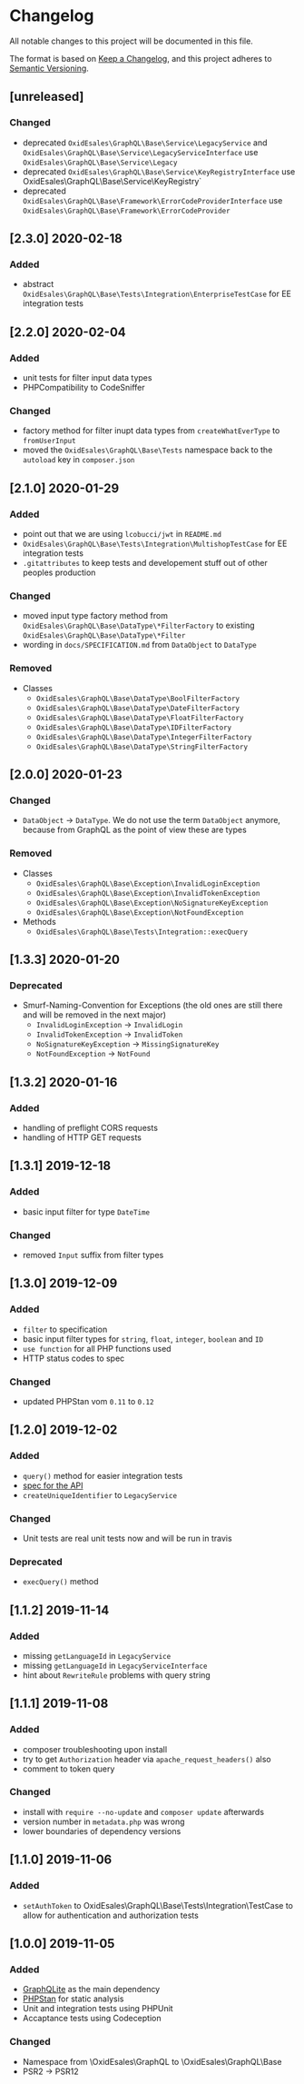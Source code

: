 # Changelog
All notable changes to this project will be documented in this file.

The format is based on [Keep a Changelog](https://keepachangelog.com/en/1.0.0/),
and this project adheres to [Semantic Versioning](https://semver.org/spec/v2.0.0.html).

## [unreleased]

### Changed
- deprecated `OxidEsales\GraphQL\Base\Service\LegacyService` and `OxidEsales\GraphQL\Base\Service\LegacyServiceInterface` use `OxidEsales\GraphQL\Base\Service\Legacy`
- deprecated `OxidEsales\GraphQL\Base\Service\KeyRegistryInterface` use OxidEsales\GraphQL\Base\Service\KeyRegistry`
- deprecated `OxidEsales\GraphQL\Base\Framework\ErrorCodeProviderInterface` use `OxidEsales\GraphQL\Base\Framework\ErrorCodeProvider`

## [2.3.0] 2020-02-18

### Added
- abstract `OxidEsales\GraphQL\Base\Tests\Integration\EnterpriseTestCase` for EE integration tests

## [2.2.0] 2020-02-04

### Added
- unit tests for filter input data types
- PHPCompatibility to CodeSniffer

### Changed
- factory method for filter inupt data types from `createWhatEverType` to `fromUserInput`
- moved the `OxidEsales\GraphQL\Base\Tests` namespace back to the `autoload` key in `composer.json`

## [2.1.0] 2020-01-29

### Added
- point out that we are using `lcobucci/jwt` in `README.md`
- `OxidEsales\GraphQL\Base\Tests\Integration\MultishopTestCase` for EE integration tests
- `.gitattributes` to keep tests and developement stuff out of other peoples production

### Changed
- moved input type factory method from `OxidEsales\GraphQL\Base\DataType\*FilterFactory` to existing `OxidEsales\GraphQL\Base\DataType\*Filter`
- wording in `docs/SPECIFICATION.md` from `DataObject` to `DataType`

### Removed
- Classes
    - `OxidEsales\GraphQL\Base\DataType\BoolFilterFactory`
    - `OxidEsales\GraphQL\Base\DataType\DateFilterFactory`
    - `OxidEsales\GraphQL\Base\DataType\FloatFilterFactory`
    - `OxidEsales\GraphQL\Base\DataType\IDFilterFactory`
    - `OxidEsales\GraphQL\Base\DataType\IntegerFilterFactory`
    - `OxidEsales\GraphQL\Base\DataType\StringFilterFactory`

## [2.0.0] 2020-01-23

### Changed
- `DataObject` -> `DataType`. We do not use the term `DataObject` anymore, because from GraphQL as the point of view these are types

### Removed
- Classes
    - `OxidEsales\GraphQL\Base\Exception\InvalidLoginException`
    - `OxidEsales\GraphQL\Base\Exception\InvalidTokenException`
    - `OxidEsales\GraphQL\Base\Exception\NoSignatureKeyException`
    - `OxidEsales\GraphQL\Base\Exception\NotFoundException`
- Methods
    - `OxidEsales\GraphQL\Base\Tests\Integration::execQuery`

## [1.3.3] 2020-01-20

### Deprecated
- Smurf-Naming-Convention for Exceptions (the old ones are still there and will be removed in the next major)
    - `InvalidLoginException` -> `InvalidLogin`
    - `InvalidTokenException` -> `InvalidToken`
    - `NoSignatureKeyException` -> `MissingSignatureKey`
    - `NotFoundException` -> `NotFound`

## [1.3.2] 2020-01-16

### Added
- handling of preflight CORS requests
- handling of HTTP GET requests

## [1.3.1] 2019-12-18

### Added
- basic input filter for type `DateTime`

### Changed
- removed `Input` suffix from filter types

## [1.3.0] 2019-12-09

### Added
- `filter` to specification
- basic input filter types for `string`, `float`, `integer`, `boolean` and `ID`
- `use function` for all PHP functions used
- HTTP status codes to spec

### Changed
- updated PHPStan vom `0.11` to `0.12`

## [1.2.0] 2019-12-02

### Added
- `query()` method for easier integration tests
- [spec for the API](docs/SPECIFICATION.md)
- `createUniqueIdentifier` to `LegacyService`

### Changed
- Unit tests are real unit tests now and will be run in travis

### Deprecated
- `execQuery()` method

## [1.1.2] 2019-11-14

### Added
- missing `getLanguageId` in `LegacyService`
- missing `getLanguageId` in `LegacyServiceInterface`
- hint about `RewriteRule` problems with query string

## [1.1.1] 2019-11-08

### Added
- composer troubleshooting upon install
- try to get `Authorization` header via `apache_request_headers()` also
- comment to token query

### Changed
- install with `require --no-update` and `composer update` afterwards
- version number in `metadata.php` was wrong
- lower boundaries of dependency versions

## [1.1.0] 2019-11-06

### Added
- `setAuthToken` to OxidEsales\GraphQL\Base\Tests\Integration\TestCase to allow for
  authentication and authorization tests

## [1.0.0] 2019-11-05

### Added
- [GraphQLite](https://github.com/thecodingmachine/graphqlite) as the main dependency
- [PHPStan](https://github.com/phpstan/phpstan) for static analysis
- Unit and integration tests using PHPUnit
- Accaptance tests using Codeception

### Changed
- Namespace from \OxidEsales\GraphQL to \OxidEsales\GraphQL\Base
- PSR2 -> PSR12
